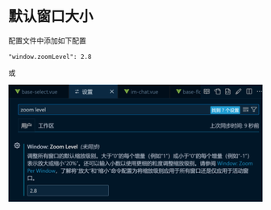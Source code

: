 # 默认窗口大小

配置文件中添加如下配置

```
"window.zoomLevel": 2.8
```

或

![](./images/12-默认窗口大小_1741613737895.png)

